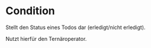 # Condition

Stellt den Status eines Todos dar (erledigt/nicht erledigt).

Nutzt hierfür den Ternäroperator.
